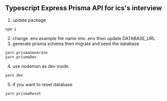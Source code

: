 ## Typescript Express Prisma API for ics's interview

1. update package

```
npm i
```

2. change .env.example file name into .env then update DATABASE_URL
3. generate prisma schema then migrate and seed the database

```
yarn prismaGenerate
yarn prismaDev
```

4. use nodemon as dev mode

```
yarn dev
```

5. if you want to reset database

```
yarn prismaReset
```
